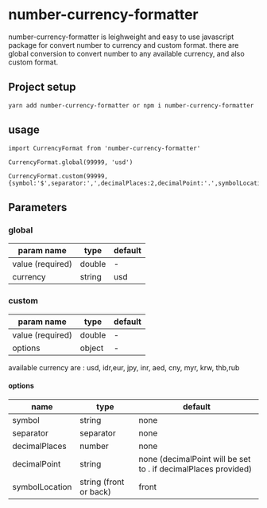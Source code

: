 # number-currency-formatter
number-currency-formatter is leighweight and easy to use javascript package for convert number to currency and custom format.
there are global conversion to convert number to any available currency, and also custom format.

## Project setup
```
yarn add number-currency-formatter or npm i number-currency-formatter
```
## usage
````
import CurrencyFormat from 'number-currency-formatter'

CurrencyFormat.global(99999, 'usd')

CurrencyFormat.custom(99999,{symbol:'$',separator:',',decimalPlaces:2,decimalPoint:'.',symbolLocation:'front'})

````

## Parameters
### global
param name | type | default
------------ | ------------ | ------------
value (required) | double | -
currency | string | usd

### custom
param name | type | default
------------ | ------------ | ------------
value (required) | double | -
options | object | -

available currency are : usd, idr,eur, jpy, inr, aed, cny, myr, krw, thb,rub

#### options
name | type | default
------------ | ------------ | ------------
symbol | string | none
separator | separator | none
decimalPlaces | number | none
decimalPoint | string | none (decimalPoint will be set to . if decimalPlaces provided)
symbolLocation | string (front or back) | front
